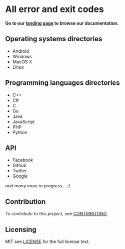 All error and exit codes
===========

**Go to our [landing page][] to browse our documentation.**

## Operating systems directories
* Android
* Windows
* MacOS X
* Linux
 
## Programming languages directories
* C++
* C#
* C
* Go
* Java
* JavaScript
* PHP
* Python
 
## API
 * Facebook
 * Github
 * Twitter
 * Google
 
*and many more in progress... :)*

## Contribution 

*To contribute to this project,* see [CONTRIBUTING][].

## Licensing
MIT see [LICENSE][] for the full license text.

   [CONTRIBUTING]: http://github.com/arzzen/all-exit-error-codes/blob/master/CONTRIBUTING.md
   [landing page]: http://arzzen.github.io/all-exit-error-codes
   [LICENSE]: https://github.com/arzzen/all-exit-error-codes/blob/master/LICENSE.txt

